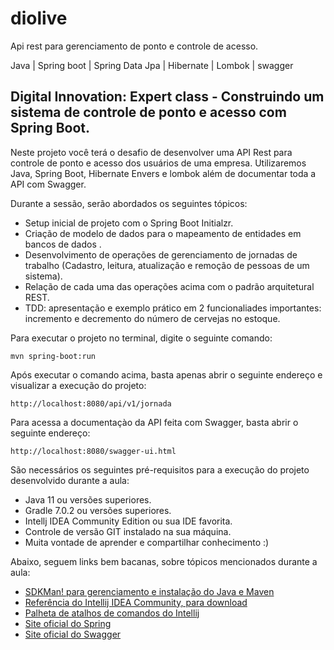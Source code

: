 # diolive

Api rest para gerenciamento de ponto e controle de acesso.

Java | Spring boot | Spring Data Jpa | Hibernate | Lombok | swagger

<h2>Digital Innovation: Expert class - Construindo um sistema de controle de ponto e acesso com Spring Boot.</h2>

Neste projeto você terá o desafio de desenvolver uma API Rest para controle de ponto e acesso dos usuários de uma empresa. Utilizaremos Java, Spring Boot, Hibernate Envers e lombok além de documentar toda a API com Swagger.

Durante a sessão, serão abordados os seguintes tópicos:

* Setup inicial de projeto com o Spring Boot Initialzr.
* Criação de modelo de dados para o mapeamento de entidades em bancos de dados .
* Desenvolvimento de operações de gerenciamento de jornadas de trabalho (Cadastro, leitura, atualização e remoção de pessoas de um sistema). 
* Relação de cada uma das operações acima com o padrão arquitetural REST.
* TDD: apresentação e exemplo prático em 2 funcionaliades importantes: incremento e decremento do número de cervejas no estoque.

Para executar o projeto no terminal, digite o seguinte comando:

```shell script
mvn spring-boot:run 
```

Após executar o comando acima, basta apenas abrir o seguinte endereço e visualizar a execução do projeto:

```
http://localhost:8080/api/v1/jornada
```

Para acessa a documentaçào da API feita com Swagger, basta abrir o seguinte endereço:

```
http://localhost:8080/swagger-ui.html
```

São necessários os seguintes pré-requisitos para a execução do projeto desenvolvido durante a aula:

* Java 11 ou versões superiores.
* Gradle 7.0.2 ou versões superiores.
* Intellj IDEA Community Edition ou sua IDE favorita.
* Controle de versão GIT instalado na sua máquina.
* Muita vontade de aprender e compartilhar conhecimento :)

Abaixo, seguem links bem bacanas, sobre tópicos mencionados durante a aula:

* [SDKMan! para gerenciamento e instalação do Java e Maven](https://sdkman.io/)
* [Referência do Intellij IDEA Community, para download](https://www.jetbrains.com/idea/download)
* [Palheta de atalhos de comandos do Intellij](https://resources.jetbrains.com/storage/products/intellij-idea/docs/IntelliJIDEA_ReferenceCard.pdf)
* [Site oficial do Spring](https://spring.io/)
* [Site oficial do Swagger](https://swagger.io/solutions/api-documentation/)


